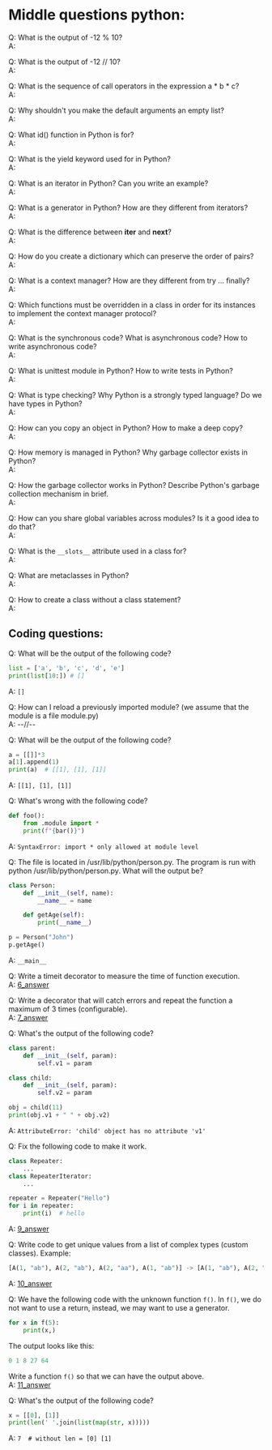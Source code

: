 Middle questions python:
======

Q: What is the output of -12 % 10?  
A:

Q: What is the output of -12 // 10?  
A:

Q: What is the sequence of call operators in the expression a * b * c?  
A:

Q: Why shouldn't you make the default arguments an empty list?  
A:

Q: What id() function in Python is for?  
A:

Q: What is the yield keyword used for in Python?  
A:

Q: What is an iterator in Python? Can you write an example?  
A:

Q: What is a generator in Python? How are they different from iterators?  
A:

Q: What is the difference between __iter__ and __next__?  
A:

Q: How do you create a dictionary which can preserve the order of pairs?  
A:

Q: What is a context manager? How are they different from try ... finally?  
A:

Q: Which functions must be overridden in a class in order for its instances to implement the context manager protocol?  
A:

Q: What is the synchronous code? What is asynchronous code? How to write asynchronous code?  
A:

Q: What is unittest module in Python? How to write tests in Python?  
A:

Q: What is type checking? Why Python is a strongly typed language? Do we have types in Python?  
A:

Q: How can you copy an object in Python? How to make a deep copy?  
A:

Q: How memory is managed in Python? Why garbage collector exists in Python?  
A:

Q: How the garbage collector works in Python? Describe Python's garbage collection mechanism in brief.  
A:

Q: How can you share global variables across modules? Is it a good idea to do that?  
A:

Q: What is the `__slots__` attribute used in a class for?  
A:

Q: What are metaclasses in Python?  
A:

Q: How to create a class without a class statement?  
A:


Coding questions:
------

Q: What will be the output of the following code?  
```python
list = ['a', 'b', 'c', 'd', 'e']
print(list[10:]) # []
```

A: `[]`

Q: How can I reload a previously imported module? (we assume that the module is a file module.py)  
A: --//--

Q: What will be the output of the following code?  
```python
a = [[]]*3
a[1].append(1)
print(a)  # [[1], [1], [1]]
```
A: `[[1], [1], [1]]`

Q: What's wrong with the following code?  
```python
def foo():
    from .module import *
    print(f"{bar()}")
```
A: `SyntaxError: import * only allowed at module level`

Q: The file is located in /usr/lib/python/person.py. The program is run with python /usr/lib/python/person.py. 
What will the output be?  
```python
class Person:
    def __init__(self, name):
        __name__ = name

    def getAge(self):
        print(__name__)

p = Person("John")
p.getAge()
```
A: `__main__`

Q: Write a timeit decorator to measure the time of function execution.  
A: [6_answer](6_decorator_time.py)

Q: Write a decorator that will catch errors and repeat the function a maximum of 3 times (configurable).  
A: [7_answer](7_decorator_repeater.py)

Q: What's the output of the following code?  
```python
class parent:
    def __init__(self, param):
        self.v1 = param

class child:
    def __init__(self, param):
        self.v2 = param

obj = child(11)
print(obj.v1 + " " + obj.v2)
```
A: `AttributeError: 'child' object has no attribute 'v1'`

Q: Fix the following code to make it work.  
```python
class Repeater:
    ...
class RepeaterIterator:
    ...

repeater = Repeater("Hello")
for i in repeater:
    print(i)  # hello
```
A: [9_answer](9_repeater.py)

Q: Write code to get unique values from a list of complex types (custom classes). Example:  
```python
[A(1, "ab"), A(2, "ab"), A(2, "aa"), A(1, "ab")] -> [A(1, "ab"), A(2, "ab"), A(2, "aa")]
```
A: [10_answer](10_unique_kwrgs.py)

Q: We have the following code with the unknown function `f()`. In `f()`, we do not want to use a return, instead, 
we may want to use a generator.  
```python
for x in f(5):
    print(x,)
```
The output looks like this:
```python
0 1 8 27 64
```
Write a function `f()` so that we can have the output above.  
A: [11_answer](11_unknown_func.py)

Q: What's the output of the following code?  
```python
x = [[0], [1]]
print(len(' '.join(list(map(str, x)))))
```
A: `7  # without len = [0] [1]`
